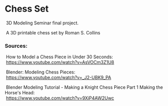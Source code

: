 # Chess Set

&nbsp;3D Modeling Seminar final project.

&nbsp;A 3D printable chess set by Roman S. Collins

### Sources:

&nbsp;How to Model a Chess Piece in Under 30 Seconds:<br />
&nbsp;https://www.youtube.com/watch?v=AsVOCm3Z1U8<br />

&nbsp;Blender: Modeling Chess Pieces:<br />
&nbsp;https://www.youtube.com/watch?v=_J2-UBK9_PA<br />

&nbsp;Blender Modeling Tutorial - Making a Knight Chess Piece Part 1 Making the Horse's Head:<br />
&nbsp;https://www.youtube.com/watch?v=9XiP4AW2Uwc<br />
